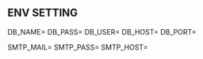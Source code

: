 ## ENV SETTING
DB_NAME= 
DB_PASS= 
DB_USER= 
DB_HOST= 
DB_PORT= 

SMTP_MAIL= 
SMTP_PASS= 
SMTP_HOST= 
